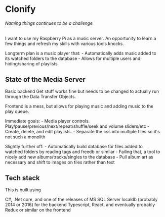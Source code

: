 # Clonify
###### Naming things continues to be a challenge

I want to use my Raspberry Pi as a music server. An opportunity to learn a few things and refresh my skills with various tools knocks.

Longterm plan is a music player that:
    - Automatically adds music added to its watched folders to the database
    - Allows for multiple users and hiding/sharing of playlists

## State of the Media Server

Basic backend Get stuff works fine but needs to be changed to actually run through the Data Transfer Objects.

Frontend is a mess, but allows for playing music and adding music to the play queue.

Immediate goals:
    - Media player controls. Play/pause/previous/next/repeat/shuffle/seek and volume sliders/etc
    - Create, delete, and edit playlists.
    - Separate the css into multiple files so it's not such a monolith

Slightly further off:
    - Automatically build database for files added to watched folders by reading tags and freedb or similar
    - Failing that, a tool to nicely add new albums/tracks/singles to the database
    - Pull album art as necessary and shift to images on tiles rather than text

## Tech stack

This is built using

C#, .Net core, and one of the releases of MS SQL Server localdb (probably 2014 or 2016) for the backend
Typescript, React, and eventually probably Redux or similar on the frontend